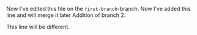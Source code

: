 Now I've edited this file on the `first-branch`-branch.
Now I've added this line and will merge it later
Addition of branch 2.

This line will be different.
